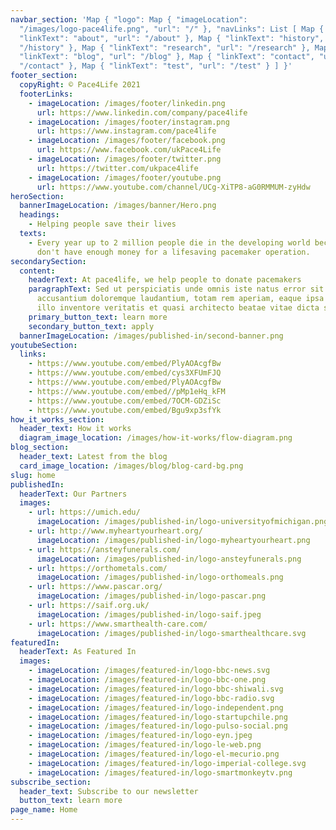 ```yaml
---
navbar_section: 'Map { "logo": Map { "imageLocation":
  "/images/logo-pace4life.png", "url": "/" }, "navLinks": List [ Map {
  "linkText": "about", "url": "/about" }, Map { "linkText": "history", "url":
  "/history" }, Map { "linkText": "research", "url": "/research" }, Map {
  "linkText": "blog", "url": "/blog" }, Map { "linkText": "contact", "url":
  "/contact" }, Map { "linkText": "test", "url": "/test" } ] }'
footer_section:
  copyRight: © Pace4Life 2021
  footerLinks:
    - imageLocation: /images/footer/linkedin.png
      url: https://www.linkedin.com/company/pace4life
    - imageLocation: /images/footer/instagram.png
      url: https://www.instagram.com/pace4life
    - imageLocation: /images/footer/facebook.png
      url: https://www.facebook.com/ukPace4Life
    - imageLocation: /images/footer/twitter.png
      url: https://twitter.com/ukpace4life
    - imageLocation: /images/footer/youtube.png
      url: https://www.youtube.com/channel/UCg-XiTP8-aG0RMMUM-zyHdw
heroSection:
  bannerImageLocation: /images/banner/Hero.png
  headings:
    - Helping people save their lives
  texts:
    - Every year up to 2 million people die in the developing world because they
      don't have enough money for a lifesaving pacemaker operation.
secondarySection:
  content:
    headerText: At pace4life, we help people to donate pacemakers
    paragraphText: Sed ut perspiciatis unde omnis iste natus error sit volup tatem
      accusantium doloremque laudantium, totam rem aperiam, eaque ipsa quae ab
      illo inventore veritatis et quasi architecto beatae vitae dicta sunt.
    primary_button_text: learn more
    secondary_button_text: apply
  bannerImageLocation: /images/published-in/second-banner.png
youtubeSection:
  links:
    - https://www.youtube.com/embed/PlyAOAcgfBw
    - https://www.youtube.com/embed/cys3XFUmFJQ
    - https://www.youtube.com/embed/PlyAOAcgfBw
    - https://www.youtube.com/embed//pMp1eHq_kFM
    - https://www.youtube.com/embed/7OCM-GDZiSc
    - https://www.youtube.com/embed/Bgu9xp3sfYk
how_it_works_section:
  header_text: How it works
  diagram_image_location: /images/how-it-works/flow-diagram.png
blog_section:
  header_text: Latest from the blog
  card_image_location: /images/blog/blog-card-bg.png
slug: home
publishedIn:
  headerText: Our Partners
  images:
    - url: https://umich.edu/
      imageLocation: /images/published-in/logo-universityofmichigan.png
    - url: http://www.myheartyourheart.org/
      imageLocation: /images/published-in/logo-myheartyourheart.png
    - url: https://ansteyfunerals.com/
      imageLocation: /images/published-in/logo-ansteyfunerals.png
    - url: https://orthometals.com/
      imageLocation: /images/published-in/logo-orthomeals.png
    - url: https://www.pascar.org/
      imageLocation: /images/published-in/logo-pascar.png
    - url: https://saif.org.uk/
      imageLocation: /images/published-in/logo-saif.jpeg
    - url: https://www.smarthealth-care.com/
      imageLocation: /images/published-in/logo-smarthealthcare.svg
featuredIn:
  headerText: As Featured In
  images:
    - imageLocation: /images/featured-in/logo-bbc-news.svg
    - imageLocation: /images/featured-in/logo-bbc-one.png
    - imageLocation: /images/featured-in/logo-bbc-shiwali.svg
    - imageLocation: /images/featured-in/logo-bbc-radio.svg
    - imageLocation: /images/featured-in/logo-independent.png
    - imageLocation: /images/featured-in/logo-startupchile.png
    - imageLocation: /images/featured-in/logo-pulso-social.png
    - imageLocation: /images/featured-in/logo-eyn.jpeg
    - imageLocation: /images/featured-in/logo-le-web.png
    - imageLocation: /images/featured-in/logo-el-mecurio.png
    - imageLocation: /images/featured-in/logo-imperial-college.svg
    - imageLocation: /images/featured-in/logo-smartmonkeytv.png
subscribe_section:
  header_text: Subscribe to our newsletter
  button_text: learn more
page_name: Home
---
```

